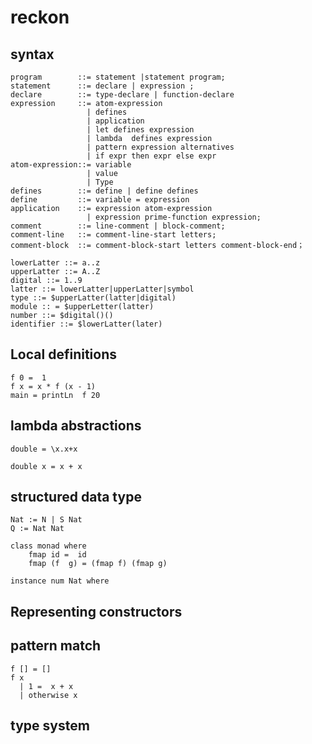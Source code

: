 # reckon

## syntax

``` bnf
program        ::= statement |statement program;
statement      ::= declare | expression ;
declare        ::= type-declare | function-declare
expression     ::= atom-expression
                 | defines
                 | application 
                 | let defines expression 
                 | lambda  defines expression
                 | pattern expression alternatives
                 | if expr then expr else expr
atom-expression::= variable
                 | value
                 | Type
defines        ::= define | define defines
define         ::= variable = expression
application    ::= expression atom-expression
                 | expression prime-function expression;
comment        ::= line-comment | block-comment;
comment-line   ::= comment-line-start letters;
comment-block  ::= comment-block-start letters comment-block-end；
```

```
lowerLatter ::= a..z
upperLatter ::= A..Z
digital ::= 1..9
latter ::= lowerLatter|upperLatter|symbol
type ::= $upperLatter(latter|digital)
module :: = $upperLetter(latter)
number ::= $digital()()
identifier ::= $lowerLatter(later)
```

## Local definitions

```reckon
f 0 =  1
f x = x * f (x - 1)
main = printLn  f 20
```

## lambda abstractions

```reckon
double = \x.x+x
```

```reckon
double x = x + x
```

## structured data type

```reckon
Nat := N | S Nat
Q := Nat Nat

class monad where
    fmap id =  id
    fmap (f  g) = (fmap f) (fmap g)

instance num Nat where
```

## Representing constructors



## pattern match

```reckon
f [] = []
f x
  | 1 =  x + x
  | otherwise x
```

## type system